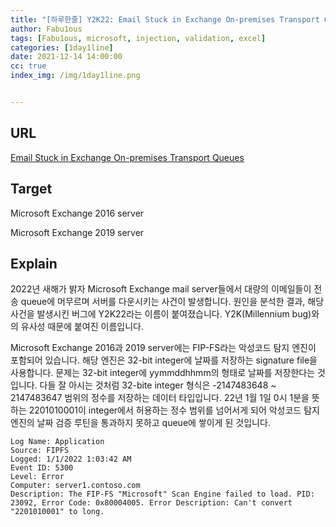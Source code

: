```yaml
---
title: "[하루한줄] Y2K22: Email Stuck in Exchange On-premises Transport Queues"
author: Fabu1ous
tags: [Fabu1ous, microsoft, injection, validation, excel]
categories: [1day1line]
date: 2021-12-14 14:00:00
cc: true
index_img: /img/1day1line.png


---
```




## URL

[Email Stuck in Exchange On-premises Transport Queues](https://techcommunity.microsoft.com/t5/exchange-team-blog/email-stuck-in-exchange-on-premises-transport-queues/ba-p/3049447)



## **Target**

Microsoft Exchange 2016 server

Microsoft Exchange 2019 server



## **Explain**

2022년 새해가 밝자 Microsoft Exchange mail server들에서 대량의 이메일들이 전송 queue에 머무르며 서버를 다운시키는 사건이 발생합니다. 원인을 분석한 결과, 해당 사건을 발생시킨 버그에 Y2K22라는 이름이 붙여졌습니다. Y2K(Millennium bug)와의 유사성 때문에 붙여진 이름입니다.

Microsoft Exchange 2016과 2019 server에는 FIP-FS라는 악성코드 탐지 엔진이 포함되어 있습니다. 해당 엔진은 32-bit integer에 날짜를 저장하는 signature file을 사용합니다. 문제는 32-bit integer에 yymmddhhmm의 형태로 날짜를 저장한다는 것입니다. 다들 잘 아시는 것처럼 32-bite integer 형식은 -2147483648 ~ 2147483647 범위의 정수를 저장하는 데이터 타입입니다. 22년 1월 1일 0시 1분을 뜻하는 2201010001이 integer에서 허용하는 정수 범위를 넘어서게 되어 악성코드 탐지 엔진의 날짜 검증 루틴을 통과하지 못하고 queue에 쌓이게 된 것입니다.

```
Log Name: Application 
Source: FIPFS 
Logged: 1/1/2022 1:03:42 AM 
Event ID: 5300 
Level: Error 
Computer: server1.contoso.com
Description: The FIP-FS "Microsoft" Scan Engine failed to load. PID: 23092, Error Code: 0x80004005. Error Description: Can't convert "2201010001" to long.
```

